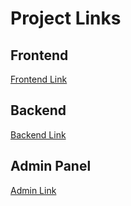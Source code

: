# Project Links

## Frontend
[Frontend Link](https://food-del-fruntend.onrender.com/)

## Backend
[Backend Link](https://food-del-backend-t96o.onrender.com/)

## Admin Panel
[Admin Link](https://food-del-admin-0qbl.onrender.com/list)
